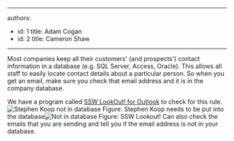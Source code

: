 

---
authors:
  - id: 1
    title: Adam Cogan
  - id: 2
    title: Cameron Shaw
---




<span class='intro'> <p>Most companies keep all their customers' (and prospects') contact information in a database (e.g. SQL Server, Access, Oracle). This allows all staff to easily locate contact details about a particular person. So when you get an email, make sure you check that email address and it&#160;is in the company database. </p> </span>

<span class="ms-rteCustom-YellowBorderBox">We have a program called <a href="http&#58;//www.ssw.com.au/ssw/LookOut/">SSW LookOut! for Outlook</a> to check for this rule. <span class="ms-rteCustom-ImageArea"><img alt="Stephen Koop not in database" src="/Standards/Communication/RulesToBetterEmail/PublishingImages/StephenKoopIsNotInTheDatabase.jpg" /> </span><span class="ms-rteCustom-FigureNormal">Figure&#58; Stephen Koop needs to be put into the database</span><span class="ms-rteCustom-ImageArea"><img alt="Not in database" src="/Standards/Communication/RulesToBetterEmail/PublishingImages/NotInDatabase.gif" /> </span><span class="ms-rteCustom-FigureNormal">Figure&#58; SSW Lookout! Can also check the emails that you are sending and tell you if the email address is not in your database.</span></span>


